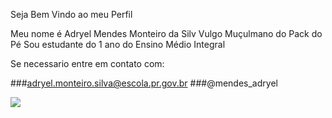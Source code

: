 Seja Bem Vindo ao meu Perfil

Meu nome é Adryel Mendes Monteiro da Silv
Vulgo Muçulmano do Pack do Pé
Sou estudante do 1 ano do Ensino Médio Integral

Se necessario entre em contato com:

###adryel.monteiro.silva@escola.pr.gov.br
###@mendes_adryel

![](https://pm1.aminoapps.com/7786/11e1ab5bf5e40a2cbbea43a4b478fd06bd4ce766r1-714-732v2_00.jpg)
